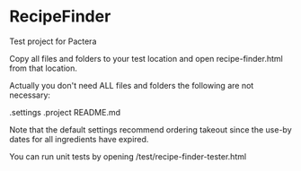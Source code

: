 # RecipeFinder
Test project for Pactera

Copy all files and folders to your test location and open recipe-finder.html from that location.

Actually you don't need ALL files and folders the following are not necessary:

.settings
.project
README.md

Note that the default settings recommend ordering takeout since the use-by dates for all ingredients have expired.

You can run unit tests by opening /test/recipe-finder-tester.html
